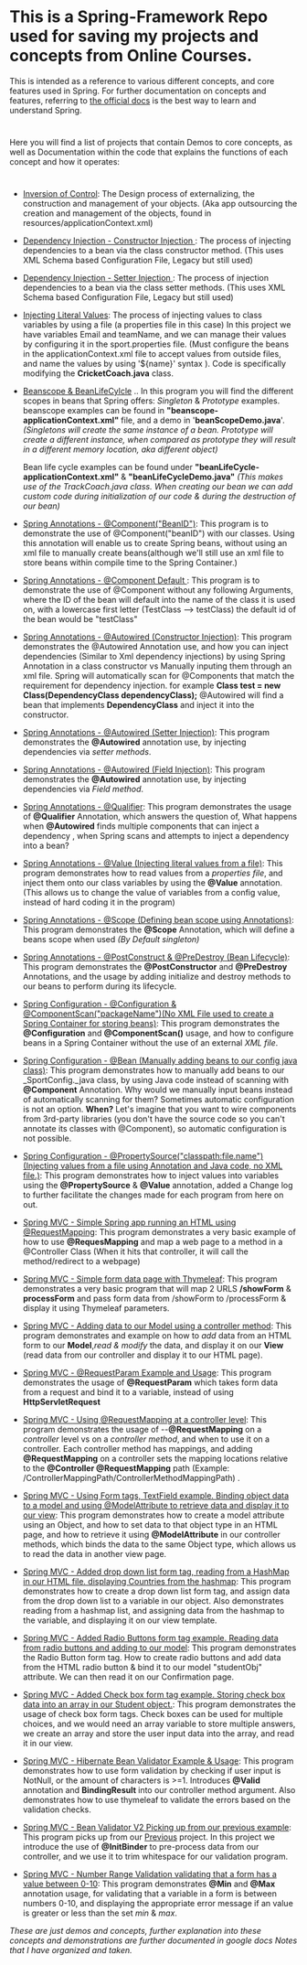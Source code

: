 
# This is a Spring-Framework Repo used for saving my projects and concepts from Online Courses.

This is intended as a reference to various different concepts, and core features used in Spring. For further documentation on concepts and features, referring to [the official docs](https://docs.spring.io/spring/docs/5.1.4.RELEASE/spring-framework-reference/) is the best way to learn and understand Spring.




# 
Here you will find a list of projects that contain Demos to core concepts, as well as Documentation within the code that explains the functions of each concept and how it operates:

# 

- [Inversion of Control](https://github.com/Ivanhola/Spring-Framework-Course-Learning/tree/master/Spring%20Udemy%20Course/BaseBallCoachApp-IoC-Example):  The Design process of externalizing, the construction and management of your objects. (Aka app outsourcing the creation and management of the objects, found in resources/applicationContext.xml)

- [Dependency Injection - Constructor Injection ](https://github.com/Ivanhola/Spring-Framework-Course-Learning/tree/master/Spring%20Udemy%20Course/CoachApp-DependencyInjection-Example): The process of injecting dependencies to a bean via the class constructor method. (This uses XML Schema based Configuration File, Legacy but still used)

- [Dependency Injection - Setter Injection ](https://github.com/Ivanhola/Spring-Framework-Course-Learning/tree/master/Spring%20Udemy%20Course/CoachApp-SetterInjection-Example): The process of injection dependencies to a bean via the class setter methods. (This uses XML Schema based Configuration File, Legacy but still used)

- [Injecting Literal Values](https://github.com/Ivanhola/Spring-Framework-Course-Learning/tree/master/Spring%20Udemy%20Course/CoachApp-LiteralValueInject-Example): The process of injecting values to class variables by using a file (a properties file in this case) In this project we have variables Email and teamName, and we can manage their values by configuring it in the sport.properties file. (Must configure the beans in the applicationContext.xml file to accept values from outside files, and name the values by using '${name}' syntax ). Code is specifically modifying the __CricketCoach.java__ class.

- [Beanscope & BeanLifeCylcle](https://github.com/Ivanhola/Spring-Framework-Course-Learning/tree/master/Spring%20Udemy%20Course/CoachApp-beanscope-Example) .. In this program you will find the different scopes in beans that Spring offers: _Singleton_ & _Prototype_ examples. beanscope examples can be found in __"beanscope-applicationContext.xml"__ file, and a demo in '__beanScopeDemo.java__'. _(Singletons will create the same instance of a bean. Prototype will create a different instance, when compared as prototype they will result in a different memory location, aka different object)_

    Bean life cycle examples can be found under __"beanLifeCycle-applicationContext.xml"__ & __"beanLifeCycleDemo.java"__ 
     _(This makes use of the TrackCoach.java class. When creating our bean we can add custom code during initialization of our     code & during the destruction of our bean)_ 
     
- [Spring Annotations - @Component("BeanID")](https://github.com/Ivanhola/Spring-Framework-Course-Learning/tree/master/Spring%20Udemy%20Course/SpringDemo-Annotations): This program is to demonstrate the use of @Component("beanID") with our classes. Using this annotation will enable us to create Spring beans, without using an xml file to manually create beans(although we'll still use an xml file to store beans within compile time to the Spring Container.)

- [Spring Annotations - @Component Default ](https://github.com/Ivanhola/Spring-Framework-Course-Learning/tree/master/Spring%20Udemy%20Course/SpringDemo-ComponentDefault): This program is to demonstrate the use of @Component without any following Arguments, where the ID of the bean will default into the name of the class it is used on, with a lowercase first letter (TestClass --> testClass) the default id of the bean would be "testClass"

- [Spring Annotations - @Autowired (Constructor Injection)](https://github.com/Ivanhola/Spring-Framework-Course-Learning/tree/master/Spring%20Udemy%20Course/SD-ComponentConstructorInjection): This program demonstrates the @Autowired Annotation use, and how you can inject dependencies (Similar to Xml dependency injections) by using Spring Annotation in a class constructor vs Manually inputing them through an xml file. Spring will automatically scan for @Components that match the requirement for dependency injection. for example __Class test = new Class(DependencyClass dependencyClass);__ @Autowired will find a bean that implements __DependencyClass__ and inject it into the constructor.

- [Spring Annotations - @Autowired (Setter Injection)](https://github.com/Ivanhola/Spring-Framework-Course-Learning/tree/master/Spring%20Udemy%20Course/SD-ComponentSetterInjection): This program demonstrates the __@Autowired__ annotation use, by injecting dependencies via _setter methods_.

- [Spring Annotations - @Autowired (Field Injection)](https://github.com/Ivanhola/Spring-Framework-Course-Learning/tree/master/Spring%20Udemy%20Course/SD-ComponentFieldInjection): This program demonstrates the __@Autowired__ annotation use, by injecting dependencies via _Field method_.

- [Spring Annotations - @Qualifier](https://github.com/Ivanhola/Spring-Framework-Course-Learning/tree/master/Spring%20Udemy%20Course/SD-AnnotationQualifierExample): This program demonstrates the usage of __@Qualifier__ Annotation, which answers the question of, What happens when __@Autowired__ finds multiple components that can inject a dependency , when Spring scans and attempts to inject a dependency into a bean?

- [Spring Annotations - @Value (Injecting literal values from a file)](https://github.com/Ivanhola/Spring-Framework-Course-Learning/tree/master/Spring%20Udemy%20Course/SD-AnnotationFileValueInjection): This program demonstrates how to read values from a _properties file_, and inject them onto our class variables by using the __@Value__ annotation. (This allows us to change the value of variables from a config value, instead of hard coding it in the program) 

- [Spring Annotations - @Scope (Defining bean scope using Annotations)](https://github.com/Ivanhola/Spring-Framework-Course-Learning/tree/master/Spring%20Udemy%20Course/SD-AnnotationBeanScope): This program demonstrates the __@Scope__ Annotation, which will define a beans scope when used _(By Default singleton)_

- [Spring Annotations - @PostConstruct & @PreDestroy (Bean Lifecycle)](https://github.com/Ivanhola/Spring-Framework-Course-Learning/tree/master/Spring%20Udemy%20Course/SD-AnnotationBeanLifecycle): This program demonstrates the __@PostConstructor__ and __@PreDestroy__ Annotations, and the usage by adding initialize and destroy methods to our beans to perform during its lifecycle.

- [Spring Configuration - @Configuration & @ComponentScan("packageName")(No XML File used to create a Spring Container for storing beans)](https://github.com/Ivanhola/Spring-Framework-Course-Learning/tree/master/Spring%20Udemy%20Course/SD-ConfigurationNoXML): This program demonstrates the __@Configuration__ and __@ComponentScan()__ usage, and how to configure beans in a Spring Container without the use of an external _XML file_.

- [Spring Configuration - @Bean (Manually adding beans to our config java class)](https://github.com/Ivanhola/Spring-Framework-Course-Learning/tree/master/Spring%20Udemy%20Course/SD-ConfigurationBeansWIthJava): This program demonstrates how to manually add beans to our _SportConfig._java class, by using Java code instead of scanning with __@Component__ Annotation. Why would we manually input beans instead of automatically scanning for them? Sometimes automatic configuration is not an option. __When?__ Let's imagine that you want to wire components from 3rd-party libraries (you don't have the source code so you can't annotate its classes with @Component), so automatic configuration is not possible.

- [Spring Configuration - @PropertySource("classpath:file.name") (Injecting values from a file using Annotation and Java code, no XML file.)](https://github.com/Ivanhola/Spring-Framework-Course-Learning/tree/master/Spring%20Udemy%20Course/SD-ConfiguratioInjectingValuesFile): This program demonstrates how to inject values into variables using the __@PropertySource__ & __@Value__ annotation, added a Change log to further facilitate the changes made for each program from here on out.

- [Spring MVC - Simple Spring app running an HTML using @RequestMapping](https://github.com/Ivanhola/Spring-Framework-Course-Learning/tree/master/Spring%20Udemy%20Course/SpringMVCDemo): This program demonstrates a very basic example of how to use __@RequesMapping__ and map a web page to a method in a @Controller Class (When it hits that controller, it will call the method/redirect to a webpage)

- [Spring MVC - Simple form data page with Thymeleaf](https://github.com/Ivanhola/Spring-Framework-Course-Learning/tree/master/Spring%20Udemy%20Course/SpringMVCDemo-FormData): This program demonstrates a very basic program that will map 2 URLS __/showForm__ & __processForm__ and pass form data from /showForm to /processForm & display it using Thymeleaf parameters.

- [Spring MVC - Adding data to our Model using a controller method](https://github.com/Ivanhola/Spring-Framework-Course-Learning/tree/master/Spring%20Udemy%20Course/SpringMVCDemo-AddDataToModel): This program demonstrates and example on how to _add_ data from an HTML form to our __Model__,_read & modify_ the data, and display it on our __View__ (read data from our controller and display it to our HTML page).

- [Spring MVC - @RequestParam Example and Usage](https://github.com/Ivanhola/Spring-Framework-Course-Learning/tree/master/Spring%20Udemy%20Course/SpringMVCDemo-RequestParamExample): This program demonstrates the usage of __@RequestParam__ which takes form data from a request and bind it to a variable, instead of using __HttpServletRequest__

- [Spring MVC - Using @RequestMapping at a controller level](https://github.com/Ivanhola/Spring-Framework-Course-Learning/tree/master/Spring%20Udemy%20Course/SpringMVC-RequestMappingController): This program demonstrates the usage of --__@RequestMapping__ on a _controller_  level vs on a _controller method_, and when to use it on a controller. Each controller method has mappings, and adding __@RequestMapping__ on a controller sets the mapping locations relative to the __@Controller @RequestMapping__ path (Example: /ControllerMappingPath/ControllerMethodMappingPath) .

- [Spring MVC - Using Form tags, TextField example. Binding object data to a model and using @ModelAttribute to retrieve data and display it to our view](https://github.com/Ivanhola/Spring-Framework-Course-Learning/tree/master/Spring%20Udemy%20Course/SpringMvc-FormTagApp): This program demonstrates how to create a model attribute using an Object, and how to set data to that object type in an HTML page, and how to retrieve it using __@ModelAttribute__ in our controller methods, which binds the data to the same Object type, which allows us to read the data in another view page.

- [Spring MVC - Added drop down list form tag, reading from a HashMap in our HTML file. displaying Countries from the hashmap](https://github.com/Ivanhola/Spring-Framework-Course-Learning/tree/master/Spring%20Udemy%20Course/SpringMvc-DropDownLists): This program demonstrates how to create a drop down list form tag, and assign data from the drop down list to a variable in our object. Also demonstrates reading from a hashmap list, and assigning data from the hashmap to the variable, and displaying it on our view template.

- [Spring MVC - Added Radio Buttons form tag example. Reading data from radio buttons and adding to our model](https://github.com/Ivanhola/Spring-Framework-Course-Learning/tree/master/Spring%20Udemy%20Course/SpringMvc-RadioButtons):
This program demonstrates the Radio Button form tag. How to create radio buttons and add data from the HTML radio button & bind it to our model "studentObj" attribute. We can then read it on our Confirmation page.

- [Spring MVC - Added Check box form tag example. Storing check box data into an array in our Student object.](https://github.com/Ivanhola/Spring-Framework-Course-Learning/tree/master/Spring%20Udemy%20Course/SpringMvc-CheckBox): This program demonstrates the usage of check box form tags. Check boxes can be used for multiple choices, and we would need an array variable to store multiple answers, we create an array and store the user input data into the array, and read it in our view.

- [Spring MVC - Hibernate Bean Validator Example & Usage](https://github.com/Ivanhola/Spring-Framework-Course-Learning/tree/master/Spring%20Udemy%20Course/SpringMVC-BeanValidation): This program demonstrates how to use form validation by checking if user input is NotNull, or the amount of characters is >=1. Introduces __@Valid__ annotation and __BindingResult__ into our controller method argument. Also demonstrates how to use thymeleaf to validate the errors based on the validation checks.

- [Spring MVC - Bean Validator V2 Picking up from our previous example](https://github.com/Ivanhola/Spring-Framework-Course-Learning/tree/master/Spring%20Udemy%20Course/SpringMVC-BeanValidationBinder): This program picks up from our [Previous](https://github.com/Ivanhola/Spring-Framework-Course-Learning/tree/master/Spring%20Udemy%20Course/SpringMVC-BeanValidation)
project. In this project we introduce the use of __@InitBinder__ to pre-process data from our controller, and we use it to trim whitespace for our validation program.

- [Spring MVC - Number Range Validation validating that a form has a value between 0-10](https://github.com/Ivanhola/Spring-Framework-Course-Learning/tree/master/Spring%20Udemy%20Course/SpringMVC-RangeValidation): This program demonstrates __@Min__ and __@Max__ annotation usage, for validating that a variable in a form is between numbers 0-10, and displaying the appropriate error message if an value is greater or less than the set _min_ & _max_.

_These are just demos and concepts, further explanation into these concepts and demonstrations are further documented in google docs Notes that I have organized and taken._
